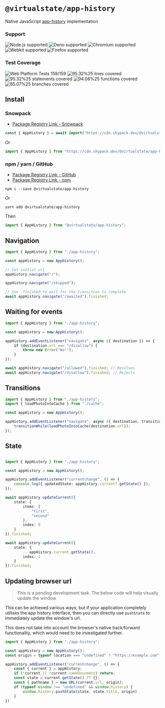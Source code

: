 # `@virtualstate/app-history`

Native JavaScript [app-history](https://github.com/WICG/app-history) implementation 

[//]: # (badges)

### Support

 ![Node.js supported](https://img.shields.io/badge/node-%3E%3D16.0.0-blue) ![Deno supported](https://img.shields.io/badge/deno-%3E%3D1.17.0-blue) ![Chromium supported](https://img.shields.io/badge/chromium-%3E%3D98.0.4695.0-blue) ![Webkit supported](https://img.shields.io/badge/webkit-%3E%3D15.4-blue) ![Firefox supported](https://img.shields.io/badge/firefox-%3E%3D94.0.1-blue)

 ### Test Coverage

 ![Web Platform Tests 159/159](https://img.shields.io/badge/Web%20Platform%20Tests-159%2F159-brightgreen) ![95.32%25 lines covered](https://img.shields.io/badge/lines-95.32%25-brightgreen) ![95.32%25 statements covered](https://img.shields.io/badge/statements-95.32%25-brightgreen) ![94.08%25 functions covered](https://img.shields.io/badge/functions-94.08%25-brightgreen) ![85.07%25 branches covered](https://img.shields.io/badge/branches-85.07%25-brightgreen)

[//]: # (badges)

## Install 

### Snowpack

- [Package Registry Link - Snowpack](https://www.skypack.dev/view/@virtualstate/app-history)

```typescript
const { AppHistory } = await import("https://cdn.skypack.dev/@virtualstate/app-history");
```

_Or_

```typescript
import { AppHistory } from "https://cdn.skypack.dev/@virtualstate/app-history";
```


### npm / yarn / GitHub


- [Package Registry Link - GitHub](https://github.com/virtualstate/app-history/packages)
- [Package Registry Link - npm](https://www.npmjs.com/package/@virtualstate/app-history)

```
npm i --save @virtualstate/app-history
```

_Or_

```
yarn add @virtualstate/app-history
```

Then

```typescript
import { AppHistory } from "@virtualstate/app-history";
```

## Navigation

```typescript
import { AppHistory } from "./app-history";

const appHistory = new AppHistory();

// Set initial url
appHistory.navigate("/");

appHistory.navigate("/skipped");

// Use .finished to wait for the transition to complete
await appHistory.navigate("/awaited").finished;

```

## Waiting for events

```typescript
import { AppHistory } from "./app-history";

const appHistory = new AppHistory();

appHistory.addEventListener("navigate", async ({ destination }) => {
    if (destination.url === "/disallow") {
        throw new Error("No!");
    }
});

await appHistory.navigate("/allowed").finished; // Resolves
await appHistory.navigate("/disallow").finished; // Rejects

```

## Transitions

```typescript
import { AppHistory } from "./app-history";
import { loadPhotoIntoCache } from "./cache";

const appHistory = new AppHistory();

appHistory.addEventListener("navigate", async ({ destination, transitionWhile }) => {
    transitionWhile(loadPhotoIntoCache(destination.url));
});
```

## State

```typescript

import { AppHistory } from "./app-history";

const appHistory = new AppHistory();

appHistory.addEventListener("currentchange", () => {
    console.log({ updatedState: appHistory.current?.getState() });
});

await appHistory.updateCurrent({
    state: {
        items: [
            "first",
            "second"
        ],
        index: 0
    }
}).finished;

await appHistory.updateCurrent({
    state: {
        ...appHistory.current.getState(),
        index: 1
    }
}).finished;
```


## Updating browser url

> This is a pending development task.
> The below code will help visually update the window

This can be achieved various ways, but if your application completely utilises
the app history interface, then you can directly use `pushState` to immediately
update the window's url. 

This does not take into account the browser's native back/forward functionality,
which would need to be investigated further.

```typescript
import { AppHistory } from "./app-history";

const appHistory = new AppHistory();
const origin = typeof location === "undefined" ? "https://example.com" : location.origin;

appHistory.addEventListener("currentchange", () => {
    const { current } = appHistory;
    if (!current || !current.sameDocument) return;
    const state = current.getState() ?? {};
    const { pathname } = new URL(current.url, origin);
    if (typeof window !== "undefined" && window.history) {
        window.history.pushState(state, state.title, origin)
    }
})
```

